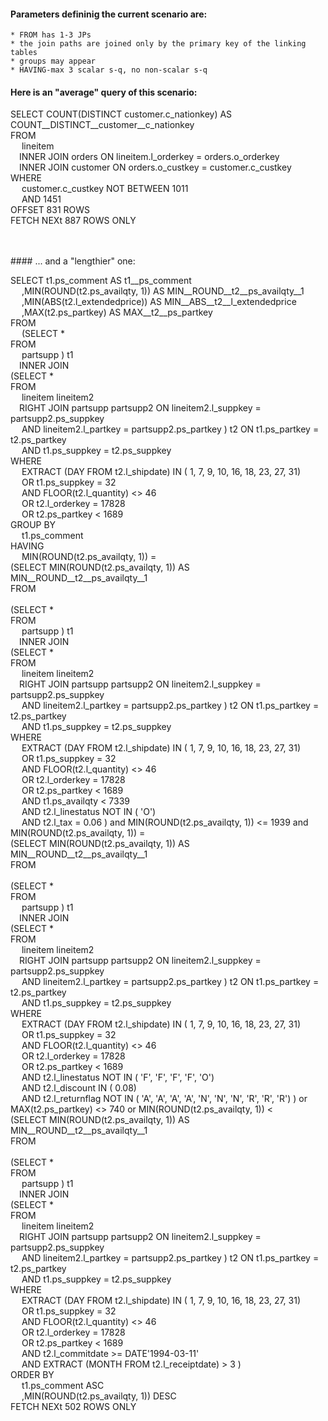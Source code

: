 
#### Parameters defininig the current scenario are:
    * FROM has 1-3 JPs
    * the join paths are joined only by the primary key of the linking tables
    * groups may appear
    * HAVING-max 3 scalar s-q, no non-scalar s-q

#### Here is an "average" query of this scenario:<br>



 SELECT COUNT(DISTINCT customer.c_nationkey) AS COUNT__DISTINCT__customer__c_nationkey<br>FROM<br>&emsp; lineitem<br>&emsp;INNER JOIN orders ON lineitem.l_orderkey = orders.o_orderkey<br>&emsp;INNER JOIN customer ON orders.o_custkey = customer.c_custkey <br>WHERE<br>&emsp; customer.c_custkey NOT BETWEEN  1011<br>&emsp; AND 1451 <br>OFFSET 831 ROWS <br>FETCH NEXt 887 ROWS ONLY


<br><br>#### ... and a "lengthier" one:
<br>


 SELECT t1.ps_comment AS t1__ps_comment<br>&emsp; ,MIN(ROUND(t2.ps_availqty, 1)) AS MIN__ROUND__t2__ps_availqty__1<br>&emsp; ,MIN(ABS(t2.l_extendedprice)) AS MIN__ABS__t2__l_extendedprice<br>&emsp; ,MAX(t2.ps_partkey) AS MAX__t2__ps_partkey<br>FROM<br>&emsp; (SELECT *<br>FROM<br>&emsp;  partsupp ) t1<br>&emsp;INNER JOIN<br>(SELECT *<br>FROM<br>&emsp;  lineitem lineitem2<br>&emsp;RIGHT JOIN partsupp partsupp2 ON lineitem2.l_suppkey = partsupp2.ps_suppkey<br>&emsp; AND lineitem2.l_partkey = partsupp2.ps_partkey ) t2 ON t1.ps_partkey = t2.ps_partkey<br>&emsp; AND t1.ps_suppkey = t2.ps_suppkey  <br>WHERE<br>&emsp; EXTRACT (DAY FROM t2.l_shipdate)  IN  ( 1, 7, 9, 10, 16, 18, 23, 27, 31)  <br>&emsp; OR t1.ps_suppkey =  32 <br>&emsp; AND FLOOR(t2.l_quantity)  <>  46 <br>&emsp; OR t2.l_orderkey =  17828 <br>&emsp; OR t2.ps_partkey <  1689 <br>GROUP BY<br>&emsp; t1.ps_comment  <br>HAVING<br>&emsp;  MIN(ROUND(t2.ps_availqty, 1)) =  <br>(SELECT  MIN(ROUND(t2.ps_availqty, 1)) AS MIN__ROUND__t2__ps_availqty__1 <br>FROM<br>&emsp; <br>(SELECT *<br>FROM<br>&emsp;  partsupp ) t1<br>&emsp;INNER JOIN<br>(SELECT *<br>FROM<br>&emsp;  lineitem lineitem2<br>&emsp;RIGHT JOIN partsupp partsupp2 ON lineitem2.l_suppkey = partsupp2.ps_suppkey<br>&emsp; AND lineitem2.l_partkey = partsupp2.ps_partkey ) t2 ON t1.ps_partkey = t2.ps_partkey<br>&emsp; AND t1.ps_suppkey = t2.ps_suppkey   <br>WHERE<br>&emsp; EXTRACT (DAY FROM t2.l_shipdate)  IN  ( 1, 7, 9, 10, 16, 18, 23, 27, 31)  <br>&emsp; OR t1.ps_suppkey =  32 <br>&emsp; AND FLOOR(t2.l_quantity)  <>  46 <br>&emsp; OR t2.l_orderkey =  17828 <br>&emsp; OR t2.ps_partkey <  1689 <br>&emsp; AND t1.ps_availqty <  7339 <br>&emsp; AND t2.l_linestatus NOT IN  ( 'O')  <br>&emsp; AND t2.l_tax =  0.06  )    and MIN(ROUND(t2.ps_availqty, 1)) <=  1939   and MIN(ROUND(t2.ps_availqty, 1)) =  <br>(SELECT  MIN(ROUND(t2.ps_availqty, 1)) AS MIN__ROUND__t2__ps_availqty__1 <br>FROM<br>&emsp; <br>(SELECT *<br>FROM<br>&emsp;  partsupp ) t1<br>&emsp;INNER JOIN<br>(SELECT *<br>FROM<br>&emsp;  lineitem lineitem2<br>&emsp;RIGHT JOIN partsupp partsupp2 ON lineitem2.l_suppkey = partsupp2.ps_suppkey<br>&emsp; AND lineitem2.l_partkey = partsupp2.ps_partkey ) t2 ON t1.ps_partkey = t2.ps_partkey<br>&emsp; AND t1.ps_suppkey = t2.ps_suppkey   <br>WHERE<br>&emsp; EXTRACT (DAY FROM t2.l_shipdate)  IN  ( 1, 7, 9, 10, 16, 18, 23, 27, 31)  <br>&emsp; OR t1.ps_suppkey =  32 <br>&emsp; AND FLOOR(t2.l_quantity)  <>  46 <br>&emsp; OR t2.l_orderkey =  17828 <br>&emsp; OR t2.ps_partkey <  1689 <br>&emsp; AND t2.l_linestatus NOT IN  ( 'F', 'F', 'F', 'F', 'O')  <br>&emsp; AND t2.l_discount IN  ( 0.08)  <br>&emsp; AND t2.l_returnflag NOT IN  ( 'A', 'A', 'A', 'A', 'N', 'N', 'N', 'R', 'R', 'R')   )    or MAX(t2.ps_partkey) <>  740   or MIN(ROUND(t2.ps_availqty, 1)) <  <br>(SELECT  MIN(ROUND(t2.ps_availqty, 1)) AS MIN__ROUND__t2__ps_availqty__1 <br>FROM<br>&emsp; <br>(SELECT *<br>FROM<br>&emsp;  partsupp ) t1<br>&emsp;INNER JOIN<br>(SELECT *<br>FROM<br>&emsp;  lineitem lineitem2<br>&emsp;RIGHT JOIN partsupp partsupp2 ON lineitem2.l_suppkey = partsupp2.ps_suppkey<br>&emsp; AND lineitem2.l_partkey = partsupp2.ps_partkey ) t2 ON t1.ps_partkey = t2.ps_partkey<br>&emsp; AND t1.ps_suppkey = t2.ps_suppkey   <br>WHERE<br>&emsp; EXTRACT (DAY FROM t2.l_shipdate)  IN  ( 1, 7, 9, 10, 16, 18, 23, 27, 31)  <br>&emsp; OR t1.ps_suppkey =  32 <br>&emsp; AND FLOOR(t2.l_quantity)  <>  46 <br>&emsp; OR t2.l_orderkey =  17828 <br>&emsp; OR t2.ps_partkey <  1689 <br>&emsp; AND t2.l_commitdate >=  DATE'1994-03-11' <br>&emsp; AND EXTRACT (MONTH FROM t2.l_receiptdate)  >  3  )   <br>ORDER BY<br>&emsp; t1.ps_comment ASC<br>&emsp; ,MIN(ROUND(t2.ps_availqty, 1)) DESC <br>FETCH NEXt 502 ROWS ONLY


